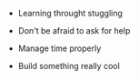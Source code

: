- Learning throught stuggling
- Don't be afraid to ask for help

- Manage time properly
- Build something really cool